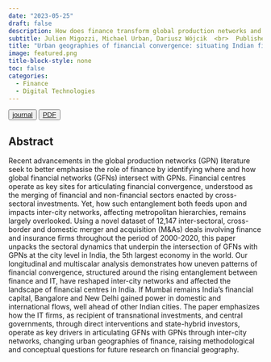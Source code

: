 ```yaml
---
date: "2023-05-25"
draft: false
description: How does finance transform global production networks and affect the hierarchy of financial centres? Recent advancements in the global production networks (GPNs) literature seek to better emphasize the role of finance by identifying where and how global financial networks (GFNs) intersect with GPNs. Financial centers (FCs) operate as key sites for articulating financial convergence, understood as the merging of financial and nonfinancial sectors enacted by cross-sectoral investments. Yet, how such entanglement both feeds on and impacts intercity networks, affecting metropolitan hierarchies, remains largely overlooked. Using a novel data set of 12,147 intersectoral, cross-border and domestic merger and acquisition deals involving finance and insurance firms throughout the period of 2000–20, this article unpacks the sectoral dynamics that underpin the intersection of GFNs with GPNs at the city level in India, the fifth largest economy in the world.
subtitle: Julien Migozzi, Michael Urban, Dariusz Wójcik  <br>  Published in *Economic Geography*. 
title: "Urban geographies of financial convergence: situating Indian financial centres across global production and financial networks"
image: featured.png
title-block-style: none
toc: false
categories: 
  - Finance
  - Digital Technologies
---
```


<button type="button" class="btn btn-outline-success"><a href="https://doi.org/10.1080/00130095.2023.2205584">journal</a>
</button>
<button type="button" class="btn btn-outline-success"><a href="jmigozzi.github.io/publications/india_ma/migozzi_et_al_gfn_gpn_2023.pdf" target="_blank">PDF</a>
</button>


## Abstract

Recent advancements in the global production networks (GPN) literature seek to better emphasise the role of finance by identifying where and how global financial networks (GFNs) intersect with GPNs. Financial centres operate as key sites for articulating financial convergence, understood as the merging of financial and non-financial sectors enacted by cross-sectoral investments. Yet, how such entanglement both feeds upon and impacts inter-city networks, affecting metropolitan hierarchies, remains largely overlooked. Using a novel dataset of 12,147 inter-sectoral, cross-border and domestic merger and acquisition (M&As) deals involving finance and insurance firms throughout the period of 2000-2020, this paper unpacks the sectoral dynamics that underpin the intersection of GFNs with GPNs at the city level in India, the 5th largest economy in the world. Our longitudinal and multiscalar analysis demonstrates how uneven patterns of financial convergence, structured around the rising entanglement between finance and IT, have reshaped inter-city networks and affected the landscape of financial centres in India. If Mumbai remains India’s financial capital, Bangalore and New Delhi gained power in domestic and international flows, well ahead of other Indian cities. The paper emphasizes how the IT firms, as recipient of transnational investments, and central governments, through direct interventions and state-hybrid investors, operate as key drivers in articulating GFNs with GPNs through inter-city networks, changing urban geographies of finance, raising methodological and conceptual questions for future research on financial geography.
